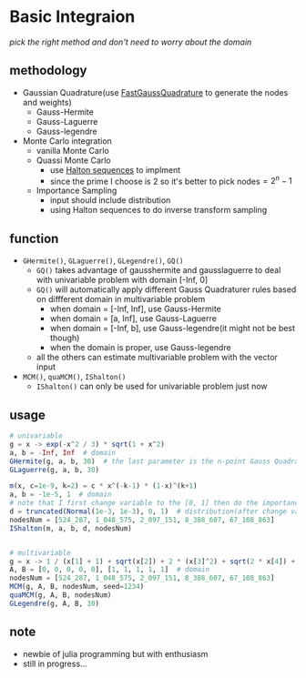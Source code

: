 # Basic Integraion
*pick the right method and don't need to worry about the domain*


## methodology
- Gaussian Quadrature(use [FastGaussQuadrature](https://github.com/JuliaApproximation/FastGaussQuadrature.jl) to generate the nodes and weights)
    - Gauss-Hermite
    - Gauss-Laguerre
    - Gauss-legendre
- Monte Carlo integration
    - vanilla Monte Carlo
    - Quassi Monte Carlo
        - use [Halton sequences](https://github.com/tobydriscoll/HaltonSequences.jl) to implment
        - since the prime I choose is 2 so it's better to pick nodes$=2^n-1$
    - Importance Sampling
        - input should include distribution
        - using Halton sequences to do inverse transform sampling


## function
- `GHermite()`, `GLaguerre()`, `GLegendre()`, `GQ()`
    - `GQ()` takes advantage of gausshermite and gausslaguerre to deal with univariable problem with domain [-Inf, 0] 
    - `GQ()` will automatically apply different Gauss Quadraturer rules based on diffferent domain in multivariable problem 
        - when domain = [-Inf, Inf], use Gauss-Hermite
        - when domain = [a, Inf], use Gauss-Laguerre
        - when domain = [-Inf, b], use Gauss-legendre(it might not be best though)
        - when the domain is proper, use Gauss-legendre
    - all the others can estimate multivariable problem with the vector input 
- `MCM()`, `quaMCM()`, `IShalton()`
    - `IShalton()` can only be used for univariable problem just now


## usage
```julia
# univariable
g = x -> exp(-x^2 / 3) * sqrt(1 + x^2)
a, b = -Inf, Inf  # domain
GHermite(g, a, b, 30)  # the last parameter is the n-point Gauss Quadrature nodes and weights
GLaguerre(g, a, b, 30) 

m(x, c=1e-9, k=2) = c * x^(-k-1) * (1-x)^(k+1)
a, b = -1e-5, 1  # domain
# note that I first change variable to the [0, 1] then do the importance sampling
d = truncated(Normal(1e-3, 1e-3), 0, 1)  # distribution(after change variable, domain=[0, 1])
nodesNum = [524_287, 1_048_575, 2_097_151, 8_388_607, 67_108_863]
IShalton(m, a, b, d, nodesNum)


# multivariable
g = x -> 1 / (x[1] + 1) + sqrt(x[2]) + 2 * (x[3]^2) + sqrt(2 * x[4]) + cbrt(x[5])
A, B = [0, 0, 0, 0, 0], [1, 1, 1, 1, 1]  # domain
nodesNum = [524_287, 1_048_575, 2_097_151, 8_388_607, 67_108_863]
MCM(g, A, B, nodesNum, seed=1234)
quaMCM(g, A, B, nodesNum)
GLegendre(g, A, B, 30)
```


## note
- newbie of julia programming but with enthusiasm
- still in progress...
